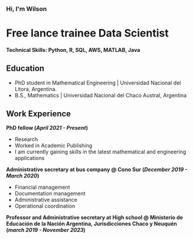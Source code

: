 ### Hi, I'm Wilson
# Free lance trainee Data Scientist

#### Technical Skills: Python, R, SQL, AWS, MATLAB, Java

## Education
- PhD student in Mathematical Engineering | Universidad Nacional del Litora, Argentina.								       				
- B.S., Mathematics | Universidad Nacional del Chaco Austral, Argentina


## Work Experience
**PhD fellow (_April 2021 - Present_)**
- Research
- Worked in Academic Publishing
- I am currently gaining skills in the latest mathematical and engineering applications

**Administrative secretary at bus company @ Cono Sur (_December 2019 - March 2020_)**
- Financial management
- Documentation management
- Administrative assistance
- Operational coordination

**Professor and Administrative secretary at High school @ Ministerio de Educación de la Nación Argentina, Jurisdicciones Chaco y Neuquén (_march 2019 - November 2023_)**
